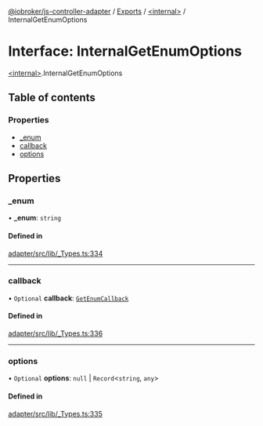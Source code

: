 [@iobroker/js-controller-adapter](../README.md) / [Exports](../modules.md) / [\<internal\>](../modules/internal_.md) / InternalGetEnumOptions

# Interface: InternalGetEnumOptions

[\<internal\>](../modules/internal_.md).InternalGetEnumOptions

## Table of contents

### Properties

- [\_enum](internal_.InternalGetEnumOptions.md#_enum)
- [callback](internal_.InternalGetEnumOptions.md#callback)
- [options](internal_.InternalGetEnumOptions.md#options)

## Properties

### \_enum

• **\_enum**: `string`

#### Defined in

[adapter/src/lib/_Types.ts:334](https://github.com/ioBroker/ioBroker.js-controller/blob/e4f9cfa5/packages/adapter/src/lib/_Types.ts#L334)

___

### callback

• `Optional` **callback**: [`GetEnumCallback`](../modules/internal_.md#getenumcallback)

#### Defined in

[adapter/src/lib/_Types.ts:336](https://github.com/ioBroker/ioBroker.js-controller/blob/e4f9cfa5/packages/adapter/src/lib/_Types.ts#L336)

___

### options

• `Optional` **options**: ``null`` \| `Record`\<`string`, `any`\>

#### Defined in

[adapter/src/lib/_Types.ts:335](https://github.com/ioBroker/ioBroker.js-controller/blob/e4f9cfa5/packages/adapter/src/lib/_Types.ts#L335)
